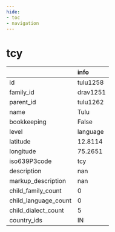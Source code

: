 ```yaml
---
hide:
- toc
- navigation
---
```

# tcy
|                      | info     |
|:---------------------|:---------|
| id                   | tulu1258 |
| family_id            | drav1251 |
| parent_id            | tulu1262 |
| name                 | Tulu     |
| bookkeeping          | False    |
| level                | language |
| latitude             | 12.8114  |
| longitude            | 75.2651  |
| iso639P3code         | tcy      |
| description          | nan      |
| markup_description   | nan      |
| child_family_count   | 0        |
| child_language_count | 0        |
| child_dialect_count  | 5        |
| country_ids          | IN       |